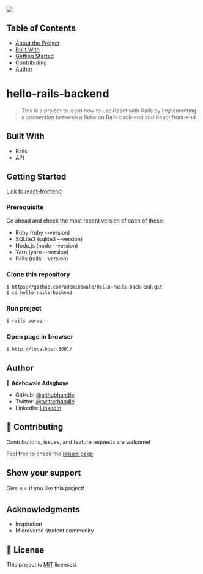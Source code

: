 ![](https://img.shields.io/badge/Microverse-blueviolet)

## Table of Contents

* [About the Project](#hello-react-frontend)
* [Built With](#built-with)
* [Getting Started](#getting-started)
* [Contributing](#🤝-contributing)
* [Author](#author)


#  hello-rails-backend
> This is a project to learn how to use React with Rails by Implementing a connection between a Ruby on Rails back-end and React front-end.

## Built With
- Rails
- API

## Getting Started
[Link to react-frontend](https://github.com/ademibowale/Hello-react-front-end.git)

### Prerequisite
Go ahead and check the most recent version of each of these:
- Ruby (ruby --version)
- SQLite3 (sqlite3 --version)
- Node.js (node --version)
- Yarn (yarn --version)
- Rails (rails --version)

### Clone this repository
```bash
$ https://github.com/ademibowale/Hello-rails-back-end.git
$ cd hello-rails-backend
```

### Run project

```bash
$ rails server

```

### Open page in browser

```bash
$ http://localhost:3001/
```

## Author

👤 **Adebowale Adegboye**

- GitHub: [@githubhandle](https://github.com/ademibowale)
- Twitter: [@twitterhandle](https://twitter.com/Ademibowale1)
- LinkedIn: [LinkedIn](https://www.linkedin.com/in/adebowale-adegboye-143568221/)

## 🤝 Contributing

Contributions, issues, and feature requests are welcome!

Feel free to check the [issues page](https://github.com/ademibowale/Hello-rails-back-end/issues)

## Show your support

Give a ⭐️ if you like this project!

## Acknowledgments

- Inspiration
- Microverse student community

## 📝 License

This project is [MIT](C:\Users\Administrator\Desktop\hello-rails-backend\LICENSE) licensed.
